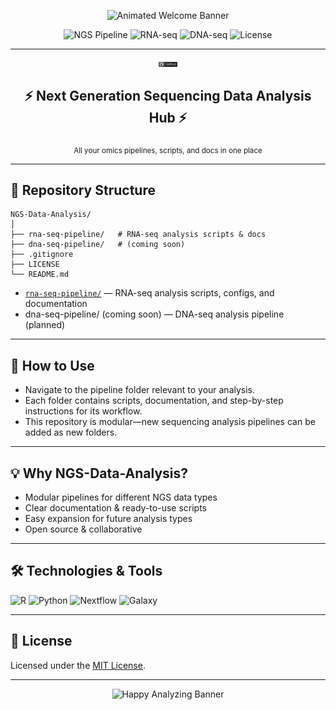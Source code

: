 <p align="center">
  <img src="https://readme-typing-svg.demolab.com?font=Fira+Code&pause=900&color=2EC4B6&background=FFFFFF00&center=true&vCenter=true&lines=Welcome+to+NGS-Data-Analysis+%F0%9F%94%8A;Your+central+hub+for+omics+data+analysis!;  RNA-seq+and+DNA-seq+pipelines+inside..." alt="Animated Welcome Banner" />
</p>

<p align="center">
  <img src="https://img.shields.io/badge/NGS-Pipeline-blueviolet?style=for-the-badge&logo=databricks" alt="NGS Pipeline" />
  <img src="https://img.shields.io/badge/RNA--seq-supported-brightgreen?style=for-the-badge&logo=RStudio" alt="RNA-seq" />
  <img src="https://img.shields.io/badge/DNA--seq-coming_soon-ff69b4?style=for-the-badge&logo=python" alt="DNA-seq" />
  <img src="https://img.shields.io/github/license/VampZie/NGS-Data-Analysis?style=for-the-badge" alt="License" />
</p>

---

<div align="center">
  <img src="https://raw.githubusercontent.com/aleen42/badges/main/src/github.svg" width="30"/>
  <h2>⚡ Next Generation Sequencing Data Analysis Hub ⚡</h2>
  <sub>All your omics pipelines, scripts, and docs in one place</sub>
</div>

---

## 📁 Repository Structure

```
NGS-Data-Analysis/
│
├── rna-seq-pipeline/   # RNA-seq analysis scripts & docs
├── dna-seq-pipeline/   # (coming soon)
├── .gitignore
├── LICENSE
└── README.md
```

- [`rna-seq-pipeline/`](./rna-seq-pipeline/) — RNA-seq analysis scripts, configs, and documentation  
- dna-seq-pipeline/ (coming soon) — DNA-seq analysis pipeline (planned)

---

## 🚦 How to Use

- Navigate to the pipeline folder relevant to your analysis.
- Each folder contains scripts, documentation, and step-by-step instructions for its workflow.
- This repository is modular—new sequencing analysis pipelines can be added as new folders.

---

## 💡 Why NGS-Data-Analysis?

- Modular pipelines for different NGS data types
- Clear documentation & ready-to-use scripts
- Easy expansion for future analysis types
- Open source & collaborative

---

## 🛠️ Technologies & Tools

![R](https://img.shields.io/badge/R-Bioconductor-276DC3?style=flat-square&logo=r)
![Python](https://img.shields.io/badge/Python-Data%20Science-FFD43B?style=flat-square&logo=python)
![Nextflow](https://img.shields.io/badge/Nextflow-Workflow-16A085?style=flat-square)
![Galaxy](https://img.shields.io/badge/Galaxy-Platform-F9DC3E?style=flat-square)

---

## 📜 License

Licensed under the [MIT License](./LICENSE).

---

<p align="center">
  <img src="https://readme-typing-svg.demolab.com?font=Fira+Code&pause=2000&color=F37335&background=FFFFFF00&center=true&vCenter=true&lines=Happy+Analyzing!+%F0%9F%92%AB" alt="Happy Analyzing Banner" />
</p>
